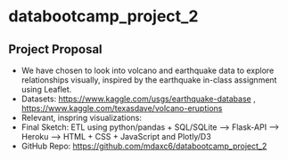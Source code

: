 # databootcamp_project_2

Project Proposal
-----------------------
- We have chosen to look into volcano and earthquake data to explore relationships visually, inspired by the earthquake in-class assignment using Leaflet. 
- Datasets: https://www.kaggle.com/usgs/earthquake-database , https://www.kaggle.com/texasdave/volcano-eruptions
- Relevant, inspring visualizations: 
- Final Sketch: ETL using python/pandas + SQL/SQLite --> Flask-API --> Heroku --> HTML + CSS + JavaScript and Plotly/D3 
- GitHub Repo: https://github.com/mdaxc6/databootcamp_project_2
